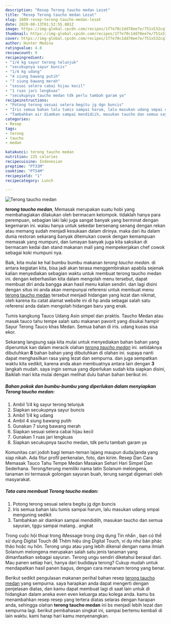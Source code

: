 ```yaml
---
description: "Resep Terong taucho medan Lezat"
title: "Resep Terong taucho medan Lezat"
slug: 1609-resep-terong-taucho-medan-lezat
date: 2020-08-13T01:52:55.801Z
image: https://img-global.cpcdn.com/recipes/1f7e70c1dd78ee7e/751x532cq70/terong-taucho-medan-foto-resep-utama.jpg
thumbnail: https://img-global.cpcdn.com/recipes/1f7e70c1dd78ee7e/751x532cq70/terong-taucho-medan-foto-resep-utama.jpg
cover: https://img-global.cpcdn.com/recipes/1f7e70c1dd78ee7e/751x532cq70/terong-taucho-medan-foto-resep-utama.jpg
author: Hunter Medina
ratingvalue: 4.8
reviewcount: 9
recipeingredient:
- "1/4 kg sayur terong telunjuk"
- "secukupnya sayur buncis"
- "1/4 kg udang"
- "4 siung bawang putih"
- "7 siung bawang merah"
- "sesuai selera cabai hijau kecil"
- "1 ruas jari lengkuas"
- "secukupnya taucho medan tdk perlu tambah garam ya"
recipeinstructions:
- "Potong terong sesuai selera begitu jg dgn buncis"
- "Iris semua bahan lalu tumis sampai harum, lalu masukan udang smpai menguning sedikit"
- "Tambahkan air diamkan sampai mendidiih, masukan taucho dan semua sayuran, tggu sampai matang.. angkat"
categories:
- Resep
tags:
- terong
- taucho
- medan

katakunci: terong taucho medan 
nutrition: 225 calories
recipecuisine: Indonesian
preptime: "PT33M"
cooktime: "PT54M"
recipeyield: "1"
recipecategory: Lunch

---
```



![Terong taucho medan](https://img-global.cpcdn.com/recipes/1f7e70c1dd78ee7e/751x532cq70/terong-taucho-medan-foto-resep-utama.jpg)

<b><i>terong taucho medan</i></b>, Memasak merupakan suatu hobi yang membahagiakan dilakukan oleh bermacam kelompok. tidaklah hanya para perempuan, sebagian laki laki juga sangat banyak yang berminat dengan kegemaran ini. walau hanya untuk sekedar bersenang senang dengan rekan atau memang sudah menjadi kesukaan dalam dirinya. maka dari itu dalam dunia restoran sekarang banyak ditemukan cowok dengan kemampuan memasak yang mumpuni, dan lumayan banyak juga kita saksikan di bermacam kedai dan stand makanan mall yang mempekerjakan chef cowok sebagai koki mumpuni nya.

Baik, kita mulai ke hal bumbu bumbu makanan <i>terong taucho medan</i>. di antara kegiatan kita, bisa jadi akan terasa menggembirakan apabila sejenak kalian menyediakan sebagian waktu untuk membuat terong taucho medan ini. dengan keberhasilan kita dalam mengolah menu tersebut, dapat membuat diri anda bangga akan hasil menu kalian sendiri. dan lagi disini dengan situs ini anda akan mempunyai referensi untuk membuat menu <u>terong taucho medan</u> tersebut menjadi hidangan yang lezat dan nikmat, oleh karena itu catat alamat website ini di hp anda sebagai salah satu referensi anda dalam mengolah hidangan baru yang enak.

Tumis kangkung Tauco Udang Asin simpel dan praktis. Taucho Medan atau masak tauco tahu tempe salah satu makanan pavorit yang disukai hampir Sayur Terong Tauco khas Medan. Semua bahan di iris. udang kuoas sisa ekor.


Sekarang langsung saja kita mulai untuk menyediakan bahan bahan yang diperuntuk kan dalam meracik olahan <u><i>terong taucho medan</i></u> ini. setidaknya dibutuhkan <b>8</b> bahan bahan yang dibutuhkan di olahan ini. supaya nanti dapat menghasilkan rasa yang lezat dan sempurna. dan juga sempatkan waktu kita sedikit, karena anda akan membuatnya antara lain dengan <b>3</b> langkah mudah. saya ingin semua yang diperlukan sudah kita siapkan disini, Baiklah mari kita mulai dengan melihat dulu bahan bahan berikut ini.

<!--inarticleads1-->

##### Bahan pokok dan bumbu-bumbu yang diperlukan dalam menyiapkan Terong taucho medan:

1. Ambil 1/4 kg sayur terong telunjuk
1. Siapkan secukupnya sayur buncis
1. Ambil 1/4 kg udang
1. Ambil 4 siung bawang putih
1. Gunakan 7 siung bawang merah
1. Siapkan sesuai selera cabai hijau kecil
1. Gunakan 1 ruas jari lengkuas
1. Siapkan secukupnya taucho medan, tdk perlu tambah garam ya


Komunitas cari jodoh bagi teman-teman lajang maupun duda/janda yang siap nikah. Ada fitur profil perkenalan, foto, dan kirim. Resep Dan Cara Memasak Tauco Tahu Tempe Medan Masakan Sehari Hari Simpel Dan Sederhana. Terong/terung memiliki nama latin Solanum melongena, tanaman ini termasuk golongan sayuran buah, terung sangat digemari oleh masyarakat. 

<!--inarticleads2-->

##### Tata cara membuat Terong taucho medan:

1. Potong terong sesuai selera begitu jg dgn buncis
1. Iris semua bahan lalu tumis sampai harum, lalu masukan udang smpai menguning sedikit
1. Tambahkan air diamkan sampai mendidiih, masukan taucho dan semua sayuran, tggu sampai matang.. angkat


Trong cuộc hội thoại trong iMessage trong ứng dụng Tin nhắn , bạn có thể sử dụng Digital Touch để Thêm hiệu ứng Digital Touch, ví dụ như bản phác thảo hoặc nụ hôn. Terong ungu atau yang lebih dikenal dengan nama ilmiah Solanum melongena merupakan salah satu jenis tanaman yang dimanfaatkan sebagai sayuran. Terong ungu sendiri diketahui berasal dari. Mau panen setiap hari, hanya dari budidaya terong? Cukup mudah untuk mendapatkan hasil panen bagus, dengan cara menanam terong yang benar. 

Berikut sedikit pengulasan makanan perihal bahan resep <u>terong taucho medan</u> yang sempurna. saya harapkan anda dapat mengerti dengan penjelasan diatas, dan kamu dapat membuat lagi di saat lain untuk di hidangkan dalam aneka even even keluarga atau kolega anda. kamu bs menambahkan resep resep yang tertera diatas selaras dengan harapan anda, sehingga olahan <b>terong taucho medan</b> ini bs menjadi lebih lezat dan sempurna lagi. berikut pembahasan singkat ini, sampai bertemu kembali di lain waktu. kami harap hari kamu menyenangkan.
